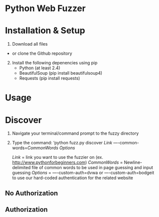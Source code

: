 # Python Web Fuzzer

Installation & Setup
=====================

1. Download all files
* or clone the Github repository
2. Install the following depenencies using pip 
    * Python (at least 2.4)
    * BeautifulSoup (pip install beautifulsoup4)
    * Requests (pip install requests)


Usage
====== 

Discover
========

1. Navigate your terminal/command prompt to the fuzzy directory
2. Type the command:
	‘python fuzz.py discover *Link* —-common-words=*CommonWords* *Options*

	*Link* 		= link you want to use the fuzzier on (ex. http://www.pythonforbeginners.com)
	*CommonWords* 	= Newline-delimited file of common words to be used in page guessing and input guessing
	*Options* 	= —-custom-auth=dvwa or —-custom-auth=bodgeit to use our hard-coded authentication for the related website
	

No Authorization
-----------------

Authorization
--------------


